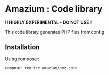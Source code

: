 # Amazium : Code library

**!! HIGHLY EXPERIMENTAL - DO NOT USE !!**

This code library generates PHP files from config

## Installation

Using composer:

```
composer require amazium/amz-code
```